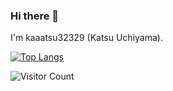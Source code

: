 ### Hi there 👋

I'm kaaatsu32329 (Katsu Uchiyama).

[![Top Langs](https://github-readme-stats.vercel.app/api/top-langs/?username=kaaatsu32329
)](https://github.com/anuraghazra/github-readme-stats)

![Visitor Count](https://profile-counter.glitch.me/kaaatsu32329/count.svg)
